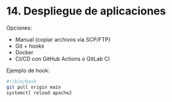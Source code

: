 # 14. Despliegue de aplicaciones

Opciones:
- Manual (copiar archivos vía SCP/FTP)
- Git + hooks
- Docker
- CI/CD con GitHub Actions o GitLab CI

Ejemplo de hook:
```bash
#!/bin/bash
git pull origin main
systemctl reload apache2
```
